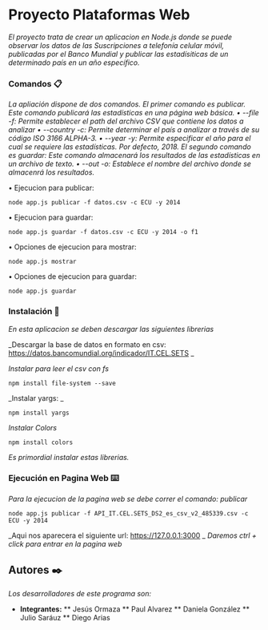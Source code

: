 # Proyecto Plataformas Web

_El proyecto trata de crear un aplicacion en Node.js donde se puede observar los datos de las Suscripciones a telefonía celular móvil, publicadas por el Banco Mundial y publicar las estadísiticas de un determinado país en un año específico._

### Comandos 📋

_La apliación dispone de dos comandos. 
El primer comando es publicar. Este comando publicará las
estadísticas en una página web básica.
• --file -f: Permite establecer el path del archivo CSV que contiene los datos a analizar
• --country -c: Permite determinar el país a analizar a través de su código ISO 3166 ALPHA-3.
• --year -y: Permite especificar el año para el cual se requiere las estadísticas. Por defecto, 2018.
El segundo comando es guardar: Este comando almacenará los resultados de las estadísticas en un archivo de texto. 
• --out -o: Establece el nombre del archivo donde se almacenrá los resultados._

• Ejecucion para publicar:
```
node app.js publicar -f datos.csv -c ECU -y 2014
```

• Ejecucion para guardar:
```
node app.js guardar -f datos.csv -c ECU -y 2014 -o f1
```

• Opciones de ejecucion para mostrar:
```
node app.js mostrar
```

• Opciones de ejecucion para guardar:
```
node app.js guardar
```

### Instalación 🔧

_En esta aplicacion se deben descargar las siguientes librerias_

_Descargar la base de datos en formato en csv: https://datos.bancomundial.org/indicador/IT.CEL.SETS _

_Instalar para leer el csv con fs_

```
npm install file-system --save
```

_Instalar yargs: _

```
npm install yargs
```

_Instalar Colors_

```
npm install colors
```

_Es primordial instalar estas librerias._

### Ejecución en Pagina Web ⌨️

_Para la ejecucion de la pagina web se debe correr el comando: publicar_

```
node app.js publicar -f API_IT.CEL.SETS_DS2_es_csv_v2_485339.csv -c ECU -y 2014
```
_Aqui nos aparecera el siguiente url: https://127.0.0.1:3000 _
_Daremos ctrl + click para entrar en la pagina web_


## Autores ✒️

_Los desarrolladores de este programa son:_

* **Integrantes:**
** Jesús Ormaza
** Paul Alvarez
** Daniela González
** Julio Saráuz
** Diego Arias
